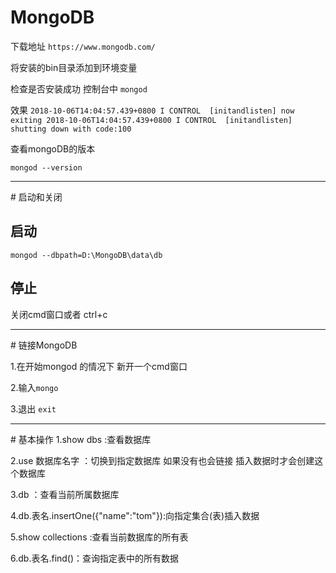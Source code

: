 # MongoDB

下载地址
``
https://www.mongodb.com/
``

将安装的bin目录添加到环境变量



检查是否安装成功 控制台中
``
mongod
``

效果
``
2018-10-06T14:04:57.439+0800 I CONTROL  [initandlisten] now exiting
2018-10-06T14:04:57.439+0800 I CONTROL  [initandlisten] shutting down with code:100
``

查看mongoDB的版本

``
mongod --version
``

<hr>
# 启动和关闭

## 启动
``
mongod --dbpath=D:\MongoDB\data\db
``

## 停止
关闭cmd窗口或者 ctrl+c
<hr>
# 链接MongoDB

1.在开始mongod 的情况下 新开一个cmd窗口

2.输入``mongo``

3.退出 ``exit``
<hr>
# 基本操作
1.show dbs :查看数据库

2.use 数据库名字 ：切换到指定数据库 如果没有也会链接 插入数据时才会创建这个数据库

3.db ：查看当前所属数据库

4.db.表名.insertOne({"name":"tom"}):向指定集合(表)插入数据

5.show collections :查看当前数据库的所有表

6.db.表名.find()：查询指定表中的所有数据
